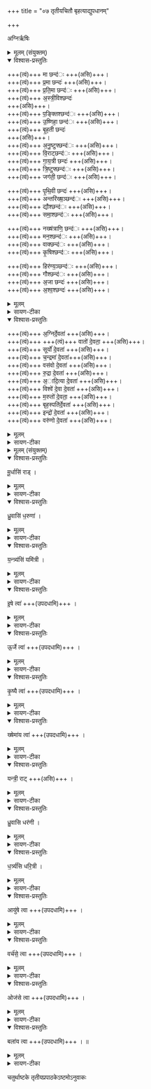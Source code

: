 +++
title = "०७ तृतीयचितौ बृहत्याद्युपधानम्"

+++

अग्निर्ऋषिः

<details><summary>मूलम् (संयुक्तम्)</summary>

मा छन्दᳶ॑ प्र॒मा छन्दᳶ॑ प्रति॒मा छन्दो॑ऽस्री॒विश्छन्दᳶ॑ प॒ङ्क्तिश्छन्द॑ उ॒ष्णिहा॒ छन्दो॑ बृह॒ती छन्दो॑ऽनु॒ष्टुफ्छन्दो॑ वि॒राट्छन्दो॑ गाय॒त्री छन्द॑स्त्रि॒ष्टुफ्छन्दो॒ जग॑ती॒ छन्दᳶ॑ पृथि॒वी छन्दो॒ऽन्तरि॑ख्ष॒ञ्छन्दो॒ द्यौश्छन्द॒स्समा॒श्छन्दो॒ नख्ष॑त्राणि॒ छन्दो॒ मन॒श्छन्दो॒ वाक्छन्द॑ᳵ कृ॒षिश्छन्दो॒ हिर॑ण्य॒ञ्छन्दो॒ गौश्छन्दो॒ऽजा छन्दोऽश्व॒श्छन्दः॑ ।   
</details>

<details open><summary>विश्वास-प्रस्तुतिः</summary>

+++(त्वं)+++ मा छन्द॑ः  +++(असि)+++।  
+++(त्वं)+++ प्र॒मा छन्दः॑ +++(असि)+++।  
+++(त्वं)+++ प्र॒ति॒मा छन्द॑ः  +++(असि)+++।  
+++(त्वं)+++ अ॒स्त्री॒विश्छन्दः॑  
+++(असि)+++।  
+++(त्वं)+++ प॒ङ्क्तिश्छन्द॑ः  +++(असि)+++।  
+++(त्वं)+++ उ॒ष्णिहा॒ छन्द॑ः  +++(असि)+++।  
+++(त्वं)+++ बृ॒ह॒ती छन्दः॑  
+++(असि)+++।  
+++(त्वं)+++ अ॒नु॒ष्टुफ्छन्द॑ः  +++(असि)+++।  
+++(त्वं)+++ वि॒राट्छन्द॑ः  +++(असि)+++।  
+++(त्वं)+++ गा॒य॒त्री छन्दः॑  +++(असि)+++।  
+++(त्वं)+++ त्रि॒ष्टुफ्छन्द॑ः  +++(असि)+++।  
+++(त्वं)+++ जग॑ती॒ छन्द॑ः  +++(असि)+++।  

+++(त्वं)+++  पृ॒थि॒वी छन्दः॑  +++(असि)+++।  
+++(त्वं)+++ अन्तरि॑ख्ष॒ञ्छन्द॑ः  +++(असि)+++।  
+++(त्वं)+++ द्यौश्छन्द॑ः  +++(असि)+++।  
+++(त्वं)+++ समा॒श्छन्द॑ः  +++(असि)+++।  

+++(त्वं)+++ नख्ष॑त्राणि॒ छन्द॑ः  +++(असि)+++।  
+++(त्वं)+++ मन॒श्छन्द॑ः  +++(असि)+++।  
+++(त्वं)+++ वाक्छन्द॑ः  +++(असि)+++।  
+++(त्वं)+++ कृ॒षिश्छन्द॑ः  +++(असि)+++।  

+++(त्वं)+++ हिर॑ण्य॒ञ्छन्द॑ः  +++(असि)+++।  
+++(त्वं)+++ गौश्छन्द॑ः  +++(असि)+++।  
+++(त्वं)+++ अ॒जा छन्दः॑  +++(असि)+++।  
+++(त्वं)+++ अ॒श्व॒श्छन्दः॑  +++(असि)+++।  
</details>

<details><summary>मूलम्</summary>

+++(त्वं)+++ मा छन्द॑ः  +++(असि)+++।  
+++(त्वं)+++ प्र॒मा छन्दः॑ +++(असि)+++।  
+++(त्वं)+++ प्र॒ति॒मा छन्द॑ः  +++(असि)+++।  
+++(त्वं)+++ अ॒स्त्री॒विश्छन्दः॑  
+++(असि)+++।  
+++(त्वं)+++ प॒ङ्क्तिश्छन्द॑ः  +++(असि)+++।  
+++(त्वं)+++ उ॒ष्णिहा॒ छन्द॑ः  +++(असि)+++।  
+++(त्वं)+++ बृ॒ह॒ती छन्दः॑  
+++(असि)+++।  
+++(त्वं)+++ अ॒नु॒ष्टुफ्छन्द॑ः  +++(असि)+++।  
+++(त्वं)+++ वि॒राट्छन्द॑ः  +++(असि)+++।  
+++(त्वं)+++ गा॒य॒त्री छन्दः॑  +++(असि)+++।  
+++(त्वं)+++ त्रि॒ष्टुफ्छन्द॑ः  +++(असि)+++।  
+++(त्वं)+++ जग॑ती॒ छन्द॑ः  +++(असि)+++।  

+++(त्वं)+++  पृ॒थि॒वी छन्दः॑  +++(असि)+++।  
+++(त्वं)+++ अन्तरि॑ख्ष॒ञ्छन्द॑ः  +++(असि)+++।  
+++(त्वं)+++ द्यौश्छन्द॑ः  +++(असि)+++।  
+++(त्वं)+++ समा॒श्छन्द॑ः  +++(असि)+++।  

+++(त्वं)+++ नख्ष॑त्राणि॒ छन्द॑ः  +++(असि)+++।  
+++(त्वं)+++ मन॒श्छन्द॑ः  +++(असि)+++।  
+++(त्वं)+++ वाक्छन्द॑ः  +++(असि)+++।  
+++(त्वं)+++ कृ॒षिश्छन्द॑ः  +++(असि)+++।  

+++(त्वं)+++ हिर॑ण्य॒ञ्छन्द॑ः  +++(असि)+++।  
+++(त्वं)+++ गौश्छन्द॑ः  +++(असि)+++।  
+++(त्वं)+++ अ॒जा छन्दः॑  +++(असि)+++।  
+++(त्वं)+++ अ॒श्व॒श्छन्दः॑  +++(असि)+++।  
</details>

<details><summary>सायण-टीका</summary>

[अथ चतुर्थकाण्डे तृतीयप्रपाठके सप्तमोऽनुवाकः]।  
षष्ठेऽनुवाके स्वयमातृण्णाद्या इष्टका उक्ताः।  
अथ सप्तमे बृहत्याख्या इष्टका उच्यन्ते।  
कल्पः—“षट्विंशतं बृहतीर्मा छन्द इति द्वादश दक्षिणतः पृथिवी छन्द इति द्वादश पश्चादग्निर्देवतेति द्वादशोत्तरयः” इति ।  
पाठस्तु— मा छन्दः प्रभेति ।  
अत्र माप्रमाप्रतिमास्त्रीत्वि[ ब्यादि] शब्दाभिधेयाश्छन्दोविशेषाः केचिद्वेदे प्रसिद्धाः केचिल्लोकेष्वपि प्रसिद्धाः ।  
हे इष्टके त्वं मानामकच्छन्दोरूपाऽसि ।  
प्रमानामकच्छन्दोरूपाऽसि ।  
एवं सर्वत्र योज्यम् ।  
अग्न्यादीनां तु देवतात्वं प्रसिद्धम् ।   
</details>

<details open><summary>विश्वास-प्रस्तुतिः</summary>

+++(त्वं)+++  अ॒ग्निर्दे॒वता॑  +++(असि)+++।  
+++(त्वं)+++  +++(त्वं)+++  वातो॑ दे॒वता॒  +++(असि)+++।  
+++(त्वं)+++  सूर्यो॑ दे॒वता॑  +++(असि)+++।  
+++(त्वं)+++  च॒न्द्रमा॑ दे॒वता॑+++(असि)+++।  
+++(त्वं)+++  वस॑वो दे॒वता॑  +++(असि)+++।  
+++(त्वं)+++  रु॒द्रा दे॒वता॑  +++(असि)+++।  
+++(त्वं)+++ अ॒ादि॒त्या दे॒वता॑  +++(असि)+++।  
+++(त्वं)+++  विश्वे॑ दे॒वा दे॒वता॑  +++(असि)+++।  
+++(त्वं)+++  म॒रुतो॑ दे॒वता॒  +++(असि)+++।  
+++(त्वं)+++  बृह॒स्पति॑र्दे॒वता॑  +++(असि)+++।  
+++(त्वं)+++  इन्द्रो॑ दे॒वता॑  +++(असि)+++।  
+++(त्वं)+++  वरु॑णो दे॒वता॑ +++(असि)+++।  
</details>

<details><summary>मूलम्</summary>

+++(त्वं)+++  अ॒ग्निर्दे॒वता॑  +++(असि)+++।  
+++(त्वं)+++  +++(त्वं)+++  वातो॑ दे॒वता॒  +++(असि)+++।  
+++(त्वं)+++  सूर्यो॑ दे॒वता॑  +++(असि)+++।  
+++(त्वं)+++  च॒न्द्रमा॑ दे॒वता॑+++(असि)+++।  
+++(त्वं)+++  वस॑वो दे॒वता॑  +++(असि)+++।  
+++(त्वं)+++  रु॒द्रा दे॒वता॑  +++(असि)+++।  
+++(त्वं)+++ अ॒ादि॒त्या दे॒वता॑  +++(असि)+++।  
+++(त्वं)+++  विश्वे॑ दे॒वा दे॒वता॑  +++(असि)+++।  
+++(त्वं)+++  म॒रुतो॑ दे॒वता॒  +++(असि)+++।  
+++(त्वं)+++  बृह॒स्पति॑र्दे॒वता॑  +++(असि)+++।  
+++(त्वं)+++  इन्द्रो॑ दे॒वता॑  +++(असि)+++।  
+++(त्वं)+++  वरु॑णो दे॒वता॑ +++(असि)+++।  
</details>

<details><summary>सायण-टीका</summary>

हे इष्टके त्वमग्निदेवतारूपाऽसि ।  
एवमुत्तरत्रापियोज्यम् ।  
एतैर्मन्त्रैरिष्टकोपधानं विधातुं प्रस्तौति—  “छन्दाꣳ सि पशुष्वाजिमयुस्तान्बृहत्युदजयत्तस्माद्वार्हतः पशव उच्यन्ते” (सं. का. ५ प्र. ३ अ. ३) इति।  
पुरा कदाचिद्वायत्र्यादिच्छन्दोदेवताः परस्परं मात्सर्येण कांचिदाजिं मर्यादां प्राप्ताः ।  
अहमेवाऽऽदौ पशून्स्वी करिष्यमामिति प्रतिज्ञा मर्यादा ।  
तदानीं बृहत्याख्या छन्दोदेवता देवतान्तरण्युल्लङ्ष्य स्वयमेवाजयत् ।  
अतस्तदीयनाम्ना पशवो बार्हता इत्येवं प्रसिद्धिं गताः ।  
यथा बृहती छन्दसां मध्ये प्रशस्ता, एवं बृहत्याख्या इष्टका अपि प्रशस्ता इति तात्पर्यार्थः ।    ता इष्टका दिग्विशेषेषु विधत्ते ।  

“मा छन्द इति दक्षिणत उप दधाति तस्माद्दक्षिणावृतो मासाः पृथिवी  
१९९९ छन्द इति पश्चात्प्रतिष्ठित्या अग्निर्देवतेत्युतरत ओजो वा अग्निरोज एवोत्तरतो धत्ते तस्मादुत्तरतोभिप्रयायी जयति” [सं. का. ५ प्र. ३ अ. २] इति।  
माशब्देन मासा उच्यन्ते ।  
दक्षिणादिग्विधानेन दक्षिणादिवृतिः, सूर्यस्य गोलकप्रदक्षिणावृत्त्या निष्पाद्यामानत्वाच्चैत्रादिमासा दक्षिणावृताः ।  
पश्चिमदिश्युपधेयानामिष्टकानां मन्त्रेष्वादौ पृथिवीशब्दः पठितः ।  
पृथिवी च सर्वस्य जगतः प्रतिष्ठा ।  
तस्मात्तदुपधानं प्रतिष्ठित्यै भवति ।  
उदीच्यां दिश्युपधेयानामिष्टकानां मन्त्रादावग्निशब्दः पठितः ।  
अग्निश्च दाहकशक्तियुक्तत्वादोज इत्युच्यते ।  
तस्मादोज एवोदीच्यामुपहितं भवति ।  
यस्मादुदीच्यामग्न्यादिदेवताशक्तिरूपमोजस्तिष्ठति तस्मादुत्तराभिमुखत्वेन प्रयाणं कुर्वंस्तीर्थयात्रादियन्यपुण्योपेतत्वात्परलोकं जयति ।    मन्त्रपाठप्राप्तामिष्टकासंख्यां प्रशंसति— “षट्त्रीꣳशत्सं पद्यन्ते पट्त्रिꣳ शदक्षरा बृहती वार्हताः पशवो बहत्यैवास्मै पशूनव रुन्धे बृहती छन्दसाꣳ स्वाराज्यं परीयाया यस्यैता उपधीयन्ते गच्छति स्वाराज्यम्” [सं. का. ५ प्र. ३ अ. २] इति।  
घृहत्या जितत्वात्पशूनां बार्हेतत्वं, जेतृत्वादेव बृहत्याः स्वाराज्यमपि ।
</details>

<details><summary>मूलम् (संयुक्तम्)</summary>

मू॒र्धासि॒ राड्ध्रु॒वासि॑ ध॒रुणा॑ य॒न्त्र्य॑सि॒ यमि॑त्री॒षे त्वो॒र्जे त्वा॑ कृ॒ष्यै त्वा॒ ख्षेमा॑य त्वा॒ यन्त्री॒ राड्ध्रु॒वासि॒ धर॑णी ध॒र्त्र्य॑सि॒ धरि॒त्र्यायु॑षे त्वा॒ वर्च॑से॒ त्वौज॑से त्वा॒ बला॑य त्वा ॥ [14]  
</details>

<details open><summary>विश्वास-प्रस्तुतिः</summary>

मू॒र्धासि॑ राड् ।  
</details>

<details><summary>मूलम्</summary>

मू॒र्धासि॑ राड् ।  
</details>

<details><summary>सायण-टीका</summary>

कल्पः—“मूर्धाऽसि राडिति सप्त वालखिल्याः पुरस्तात्प्रतीचीर्यन्त्री राडितिसप्त पश्चात्प्राचीः” इति ।  
पाठस्तु मूर्धासीति ।  
हे इष्टके त्वं मूर्धा मूर्धवदुत्तमा राड्राजमाना चासि
</details>

<details open><summary>विश्वास-प्रस्तुतिः</summary>

ध्रु॒वासि॑ ध॒रुणा॑ ।  
</details>

<details><summary>मूलम्</summary>

ध्रु॒वासि॑ ध॒रुणा॑ ।  
</details>

<details><summary>सायण-टीका</summary>

हे इष्टके त्वं घ्रुवा स्थिरा धरुणा धारणहेतुश्चासि ।  
</details>

<details open><summary>विश्वास-प्रस्तुतिः</summary>

य॒न्त्र्य॑सि॑ यमि॑त्री ।  
</details>

<details><summary>मूलम्</summary>

य॒न्त्र्य॑सि॑ यमि॑त्री ।  
</details>

<details><summary>सायण-टीका</summary>

हे इष्टके त्वं यन्त्रो स्वयमपि नियता यमित्री सर्वेषां नियमनकारिणी चासि ।
</details>

<details open><summary>विश्वास-प्रस्तुतिः</summary>

इ॒षे त्वा॑ +++(उपदधामि)+++ ।  
</details>

<details><summary>मूलम्</summary>

इ॒षे त्वा॑ +++(उपदधामि)+++ ।  
</details>

<details><summary>सायण-टीका</summary>

हे इष्टके इषेष्न्नाय त्वा त्वाम्, उपदधामीति शेषः ।   
</details>

<details open><summary>विश्वास-प्रस्तुतिः</summary>

ऊ॒र्जे त्वा॑ +++(उपदधामि)+++ ।  
</details>

<details><summary>मूलम्</summary>

ऊ॒र्जे त्वा॑ +++(उपदधामि)+++ ।  
</details>

<details><summary>सायण-टीका</summary>

ऊर्जे वलाय त्वामुपदधामि ।  
</details>

<details open><summary>विश्वास-प्रस्तुतिः</summary>

कृ॒ष्यै  त्वा॑ +++(उपदधामि)+++ ।  
</details>

<details><summary>मूलम्</summary>

कृ॒ष्यै  त्वा॑ +++(उपदधामि)+++ ।  
</details>

<details><summary>सायण-टीका</summary>

कृष्यै सस्यनिष्पश्चये त्वामुपदधामि ।  
</details>

<details open><summary>विश्वास-प्रस्तुतिः</summary>

ख्षेमा॑य त्वा॑  +++(उपदधामि)+++ ।  
</details>

<details><summary>मूलम्</summary>

ख्षेमा॑य त्वा॑  +++(उपदधामि)+++ ।  
</details>

<details><summary>सायण-टीका</summary>

क्षेमाय संपादितस्य धनस्य रक्षणाय त्वामुपदधामि ।  
एतैः सप्तभिर्मन्त्रेः पुरस्तादुपधेयाः ।
</details>

<details open><summary>विश्वास-प्रस्तुतिः</summary>

यन्त्री॒ राट् +++(असि)+++ ।
</details>

<details><summary>मूलम्</summary>

यन्त्री॒ राट् +++(असि)+++ ।
</details>

<details><summary>सायण-टीका</summary>

हे इष्टके त्वं यन्त्री नियमोपेता राड्रजमाना चासि ।   
</details>

<details open><summary>विश्वास-प्रस्तुतिः</summary>

ध्रु॒वासि धर॑णी ।  
</details>

<details><summary>मूलम्</summary>

ध्रु॒वासि धर॑णी ।  
</details>

<details><summary>सायण-टीका</summary>

तथा ध्रुवा स्थिरा धरणी धारणहेतुश्चाति ।   
</details>

<details open><summary>विश्वास-प्रस्तुतिः</summary>

ध॒र्त्र्य॑सि धरि॒त्री ।  
</details>

<details><summary>मूलम्</summary>

ध॒र्त्र्य॑सि धरि॒त्री ।  
</details>

<details><summary>सायण-टीका</summary>

धर्त्री धारणं कुर्वती धरित्री भूमिरूपा चासि ।   
</details>

<details open><summary>विश्वास-प्रस्तुतिः</summary>

आयु॑षे त्वा +++(उपदधामि)+++ ।  
</details>

<details><summary>मूलम्</summary>

आयु॑षे त्वा +++(उपदधामि)+++ ।  
</details>

<details><summary>सायण-टीका</summary>

आयुष आयुवृद्धयर्थं त्वामुपदधामि ।   
</details>

<details open><summary>विश्वास-प्रस्तुतिः</summary>

वर्च॑से॒ त्वा  +++(उपदधामि)+++ ।  
</details>

<details><summary>मूलम्</summary>

वर्च॑से॒ त्वा  +++(उपदधामि)+++ ।  
</details>

<details><summary>सायण-टीका</summary>

वर्चसे कान्त्यर्थं त्वामुपदधामि ।   
</details>

<details open><summary>विश्वास-प्रस्तुतिः</summary>

ओज॑से त्वा +++(उपदधामि)+++ ।  
</details>

<details><summary>मूलम्</summary>

ओज॑से त्वा +++(उपदधामि)+++ ।  
</details>

<details><summary>सायण-टीका</summary>

ओजसेऽष्टमधातुवृद्ध्यर्थं त्वामुपैदधामि ।   
</details>

<details open><summary>विश्वास-प्रस्तुतिः</summary>

बला॑य त्वा  +++(उपदधामि)+++ ।  ॥   
</details>

<details><summary>मूलम्</summary>

बला॑य त्वा  +++(उपदधामि)+++ ।  ॥   
</details>

<details><summary>सायण-टीका</summary>

बलाय तेजःकार्यार्थं त्वामुपदधामि ।  


एतैः सष्तभिर्मन्त्रेः पश्चिमायां दिश्युपधाप्रम् ।  
२००० तैरेतैरुभयविधमन्त्रैः साध्यमुपधानं विधत्ते— “सप्त बालखिल्याः पुरस्तादुप दधाति सप्न पश्चात्सप्त वै शीर्षण्याः प्राणा द्वावावाञ्चौ प्राणानाꣳ सवीर्यत्वाय” (सं. का. ५ प्र. ३ अ. २) इति।  
बालखिल्यनामकैर्मुनिभिरादौ दृष्टत्वादिष्टका अपि बालखिल्याख्याः ।  
इष्टकागतया सप्तसंख्याया शीर्षण्यच्छिद्रसाम्यं, पुरस्तादेकं सप्तकं पश्चादेकं सप्तकमिति सप्तकयोर्द्वित्वादधोदेशवर्तिच्छिद्रद्वयसाम्यम् ।  
अतः सर्वेषां प्राणानां सवी र्यत्वायेदमुपधानम् ।  
सप्तकद्वये मन्त्रविभागं विधत्ते— “मूर्धा सि राडिति पुरस्तादुप दधाति यन्त्री राडिति पश्चात्प्राणानेवास्मै समीचो दधाति” [सं. का. ५ प्र. ३ अ. २] इति।  
सप्तकद्वयस्य परास्पराभिमुख्येन प्राणानां सम्यक्त्वं संपद्यते ।  
सम्यक्त्वं नाम स्वस्वव्यापारक्षमत्वम् ।  
अत्र विनियोगसंग्रहः— मा दक्षिणस्यां यृहतीः पृथि पञ्चादथोत्तरे ।  
अग्निरित्यादिकाः सर्वा द्वादश द्वादशोदिताः ॥  
मूर्धा यन्त्री ब्रालखिल्याः पुरः पश्चाच्च सप्तभिः ।  
सप्तमे त्वनुवाकेऽस्मिन्मन्त्रः पञ्चाशदीरिताः ॥  
इति श्रीमत्सायणाचार्यविरचिते माधवीये वेदार्थप्रकाशे कृष्णयजुर्वेदीयतैत्तिरीयसंहिताभाष्ये चतुर्थकाण्डे तृतीयप्रपाठके  सप्तमोऽनुवाकः ॥  
७ ॥  
</details>

चतुर्थाष्टके तृतीयप्रपाठकेऽष्टमोऽनुवाकः